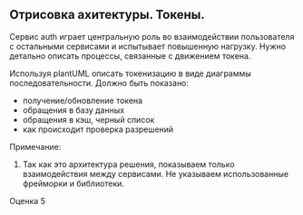 ## Отрисовка ахитектуры. Токены.

Сервис auth играет центральную роль во взаимодействии пользователя с остальными сервисами и испытывает повышенную нагрузку. Нужно детально описать процессы, связанные с движением токена.

Используя plantUML описать токенизацию в виде диаграммы последовательности.
Должно быть показано:
 - получение/обновление токена
 - обращения в базу данных
 - обращения в кэш, черный список
 - как происходит проверка разрешений

Примечание:
1. Так как это архитектура решения, показываем только взаимодействия между сервисами. Не указываем использованные фрейморки и библиотеки.

Оценка 5